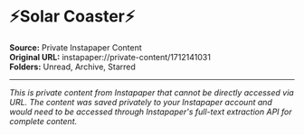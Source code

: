# ⚡️Solar Coaster⚡️

**Source:** Private Instapaper Content  
**Original URL:** instapaper://private-content/1712141031  
**Folders:** Unread, Archive, Starred  

---

*This is private content from Instapaper that cannot be directly accessed via URL. The content was saved privately to your Instapaper account and would need to be accessed through Instapaper's full-text extraction API for complete content.*